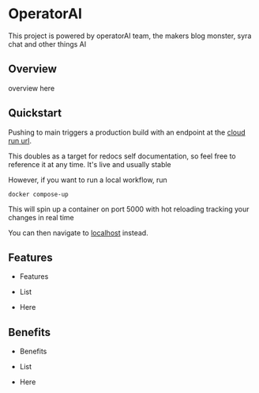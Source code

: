 # OperatorAI

This project is powered by operatorAI team, the makers blog monster, syra chat and other things AI

## Overview

overview here

## Quickstart

Pushing to main triggers a production build with an endpoint at the [cloud run url](https://actions_workflow_url).

This doubles as a target for redocs self documentation, so feel free to reference it at any time. It's live and usually stable

However, if you want to run a local workflow, run

```
docker compose-up
```

This will spin up a container on port 5000 with hot reloading tracking your changes in real time

You can then navigate to [localhost](http://127.0.0.1:5000/redoc) instead.

## Features

- Features

- List

- Here

## Benefits

- Benefits

- List

- Here
